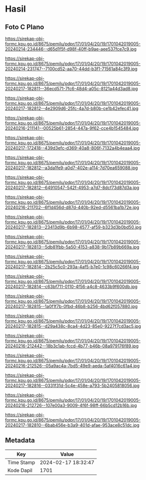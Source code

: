 # Hasil

## Foto C Plano

https://sirekap-obj-formc.kpu.go.id/8675/pemilu/pdpr/17/01/04/20/19/1701042019005-20240214-234446--d65d1f5f-d98f-40ff-b9ae-aee537fce7c9.jpg

https://sirekap-obj-formc.kpu.go.id/8675/pemilu/pdpr/17/01/04/20/19/1701042019005-20240214-231747--7100cd52-aa70-44dd-b3f1-71561a84c3f9.jpg

https://sirekap-obj-formc.kpu.go.id/8675/pemilu/pdpr/17/01/04/20/19/1701042019005-20240217-182811--36ecd571-7fc6-48d4-a05c-8121a44d3ad8.jpg

https://sirekap-obj-formc.kpu.go.id/8675/pemilu/pdpr/17/01/04/20/19/1701042019005-20240217-182812--4e2909d6-25fc-4a7d-b80b-ce1b42efec41.jpg

https://sirekap-obj-formc.kpu.go.id/8675/pemilu/pdpr/17/01/04/20/19/1701042019005-20240216-211141--00525b61-2854-447a-9f62-cce4b1545484.jpg

https://sirekap-obj-formc.kpu.go.id/8675/pemilu/pdpr/17/01/04/20/19/1701042019005-20240217-172418--439d3efc-d369-40a8-806f-7132a4b4eaa4.jpg

https://sirekap-obj-formc.kpu.go.id/8675/pemilu/pdpr/17/01/04/20/19/1701042019005-20240217-182812--a3da1fe9-a0d7-402e-a114-7d70ea659088.jpg

https://sirekap-obj-formc.kpu.go.id/8675/pemilu/pdpr/17/01/04/20/19/1701042019005-20240217-182812--64910547-542f-4953-a7d7-8dcf73d87d3a.jpg

https://sirekap-obj-formc.kpu.go.id/8675/pemilu/pdpr/17/01/04/20/19/1701042019005-20240216-211702--6f1d456d-d87d-440b-92ed-d5561ba1b72e.jpg

https://sirekap-obj-formc.kpu.go.id/8675/pemilu/pdpr/17/01/04/20/19/1701042019005-20240217-182813--23413d9b-6b98-4577-af59-b323d3b0bd50.jpg

https://sirekap-obj-formc.kpu.go.id/8675/pemilu/pdpr/17/01/04/20/19/1701042019005-20240217-182813--5db81fbb-5a50-4153-a838-9b17b89b669a.jpg

https://sirekap-obj-formc.kpu.go.id/8675/pemilu/pdpr/17/01/04/20/19/1701042019005-20240217-182814--2b25c5c0-293a-4af5-b7e0-1c98c60266f4.jpg

https://sirekap-obj-formc.kpu.go.id/8675/pemilu/pdpr/17/01/04/20/19/1701042019005-20240217-182814--c63bf711-0110-4f56-a4c8-4633b9f600db.jpg

https://sirekap-obj-formc.kpu.go.id/8675/pemilu/pdpr/17/01/04/20/19/1701042019005-20240217-182815--1a0f1f7b-0fbd-46b8-b256-4bd62f057880.jpg

https://sirekap-obj-formc.kpu.go.id/8675/pemilu/pdpr/17/01/04/20/19/1701042019005-20240217-182815--d29a438c-8ca4-4d23-85e0-9227f7cd3ac5.jpg

https://sirekap-obj-formc.kpu.go.id/8675/pemilu/pdpr/17/01/04/20/19/1701042019005-20240216-212442--18b3c1ab-fccd-4b77-b46b-08a979176f89.jpg

https://sirekap-obj-formc.kpu.go.id/8675/pemilu/pdpr/17/01/04/20/19/1701042019005-20240216-212526--05a9ac4a-7bd5-49e9-aeda-5af4016c61a4.jpg

https://sirekap-obj-formc.kpu.go.id/8675/pemilu/pdpr/17/01/04/20/19/1701042019005-20240217-182816--0331f31d-5c4e-458e-a793-5b2405818056.jpg

https://sirekap-obj-formc.kpu.go.id/8675/pemilu/pdpr/17/01/04/20/19/1701042019005-20240216-212726--107e00a3-9009-4f6f-98ff-66b5cd12b16b.jpg

https://sirekap-obj-formc.kpu.go.id/8675/pemilu/pdpr/17/01/04/20/19/1701042019005-20240217-182810--6bab456e-b3a9-401d-afae-953ace8c51dc.jpg


## Metadata

| Key        | Value               |
| ---------- | ------------------- |
| Time Stamp | 2024-02-17 18:32:47 |
| Kode Dapil | 1701                |



